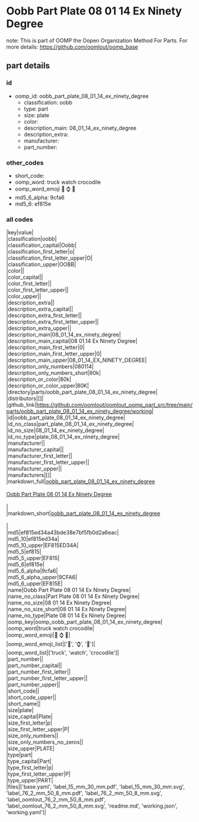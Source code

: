 # Oobb Part Plate 08 01 14 Ex Ninety Degree  

note: This is part of OOMP the Oopen Organization Method For Parts. For more details: https://github.com/oomlout/oomp_base

##  part details





### id
* oomp_id: oobb_part_plate_08_01_14_ex_ninety_degree
  * classification: oobb
  * type: part
  * size: plate
  * color: 
  * description_main: 08_01_14_ex_ninety_degree
  * description_extra: 
  * manufacturer: 
  * part_number: 

### other_codes
* short_code: 
* oomp_word: truck watch crocodile
* oomp_word_emoji :truck: :watch: :crocodile:
* md5_6_alpha: 9cfa6
* md5_6: ef815e

### all codes 
|key|value|  
|classification|oobb|  
|classification_capital|Oobb|  
|classification_first_letter|o|  
|classification_first_letter_upper|O|  
|classification_upper|OOBB|  
|color||  
|color_capital||  
|color_first_letter||  
|color_first_letter_upper||  
|color_upper||  
|description_extra||  
|description_extra_capital||  
|description_extra_first_letter||  
|description_extra_first_letter_upper||  
|description_extra_upper||  
|description_main|08_01_14_ex_ninety_degree|  
|description_main_capital|08 01.14 Ex Ninety Degree|  
|description_main_first_letter|0|  
|description_main_first_letter_upper|0|  
|description_main_upper|08_01_14_EX_NINETY_DEGREE|  
|description_only_numbers|080114|  
|description_only_numbers_short|80k|  
|description_or_color|80k|  
|description_or_color_upper|80K|  
|directory|parts/oobb_part_plate_08_01_14_ex_ninety_degree|  
|distributors|[]|  
|github_link|https://github.com/oomlout/oomlout_oomp_part_src/tree/main/parts/oobb_part_plate_08_01_14_ex_ninety_degree/working|  
|id|oobb_part_plate_08_01_14_ex_ninety_degree|  
|id_no_class|part_plate_08_01_14_ex_ninety_degree|  
|id_no_size|08_01_14_ex_ninety_degree|  
|id_no_type|plate_08_01_14_ex_ninety_degree|  
|manufacturer||  
|manufacturer_capital||  
|manufacturer_first_letter||  
|manufacturer_first_letter_upper||  
|manufacturer_upper||  
|manufacturers|[]|  
|markdown_full|[oobb_part_plate_08_01_14_ex_ninety_degree](https://github.com/oomlout/oomlout_oomp_part_src/tree/main/parts/oobb_part_plate_08_01_14_ex_ninety_degree/working)<br>[](https://github.com/oomlout/oomlout_oomp_part_src/tree/main/parts/oobb_part_plate_08_01_14_ex_ninety_degree/working)<br>[Oobb Part Plate 08 01 14 Ex Ninety Degree](https://github.com/oomlout/oomlout_oomp_part_src/tree/main/parts/oobb_part_plate_08_01_14_ex_ninety_degree/working)<br><br>|  
|markdown_short|[oobb_part_plate_08_01_14_ex_ninety_degree](https://github.com/oomlout/oomlout_oomp_part_src/tree/main/parts/oobb_part_plate_08_01_14_ex_ninety_degree/working)<br><br>|  
|md5|ef815ed34a43bde38e7bf5fb0d2a6eac|  
|md5_10|ef815ed34a|  
|md5_10_upper|EF815ED34A|  
|md5_5|ef815|  
|md5_5_upper|EF815|  
|md5_6|ef815e|  
|md5_6_alpha|9cfa6|  
|md5_6_alpha_upper|9CFA6|  
|md5_6_upper|EF815E|  
|name|Oobb Part Plate 08 01 14 Ex Ninety Degree|  
|name_no_class|Part Plate 08 01 14 Ex Ninety Degree|  
|name_no_size|08 01 14 Ex Ninety Degree|  
|name_no_size_short|08 01 14 Ex Ninety Degree|  
|name_no_type|Plate 08 01 14 Ex Ninety Degree|  
|oomp_key|oomp_oobb_part_plate_08_01_14_ex_ninety_degree|  
|oomp_word|truck watch crocodile|  
|oomp_word_emoji|:truck: :watch: :crocodile:|  
|oomp_word_emoji_list|[':truck:', ':watch:', ':crocodile:']|  
|oomp_word_list|['truck', 'watch', 'crocodile']|  
|part_number||  
|part_number_capital||  
|part_number_first_letter||  
|part_number_first_letter_upper||  
|part_number_upper||  
|short_code||  
|short_code_upper||  
|short_name||  
|size|plate|  
|size_capital|Plate|  
|size_first_letter|p|  
|size_first_letter_upper|P|  
|size_only_numbers||  
|size_only_numbers_no_zeros||  
|size_upper|PLATE|  
|type|part|  
|type_capital|Part|  
|type_first_letter|p|  
|type_first_letter_upper|P|  
|type_upper|PART|  
|files|['base.yaml', 'label_15_mm_30_mm.pdf', 'label_15_mm_30_mm.svg', 'label_76_2_mm_50_8_mm.pdf', 'label_76_2_mm_50_8_mm.svg', 'label_oomlout_76_2_mm_50_8_mm.pdf', 'label_oomlout_76_2_mm_50_8_mm.svg', 'readme.md', 'working.json', 'working.yaml']|  
